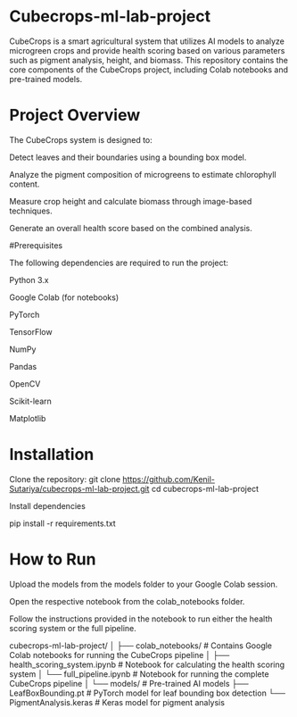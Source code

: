 # Cubecrops-ml-lab-project


CubeCrops is a smart agricultural system that utilizes AI models to analyze microgreen crops and provide health scoring based on various parameters such as pigment analysis, height, and biomass. This repository contains the core components of the CubeCrops project, including Colab notebooks and pre-trained models.


# Project Overview

The CubeCrops system is designed to:

Detect leaves and their boundaries using a bounding box model.

Analyze the pigment composition of microgreens to estimate chlorophyll content.

Measure crop height and calculate biomass through image-based techniques.

Generate an overall health score based on the combined analysis.

#Prerequisites

The following dependencies are required to run the project:

Python 3.x

Google Colab (for notebooks)

PyTorch

TensorFlow

NumPy

Pandas

OpenCV

Scikit-learn

Matplotlib


# Installation

Clone the repository:
git clone https://github.com/Kenil-Sutariya/cubecrops-ml-lab-project.git
cd cubecrops-ml-lab-project

Install dependencies

pip install -r requirements.txt

# How to Run

Upload the models from the models folder to your Google Colab session.

Open the respective notebook from the colab_notebooks folder.

Follow the instructions provided in the notebook to run either the health scoring system or the full pipeline.


cubecrops-ml-lab-project/
│
├── colab_notebooks/            # Contains Google Colab notebooks for running the CubeCrops pipeline
│   ├── health_scoring_system.ipynb  # Notebook for calculating the health scoring system
│   └── full_pipeline.ipynb         # Notebook for running the complete CubeCrops pipeline
│
└── models/                    # Pre-trained AI models
    ├── LeafBoxBounding.pt      # PyTorch model for leaf bounding box detection
    └── PigmentAnalysis.keras   # Keras model for pigment analysis
